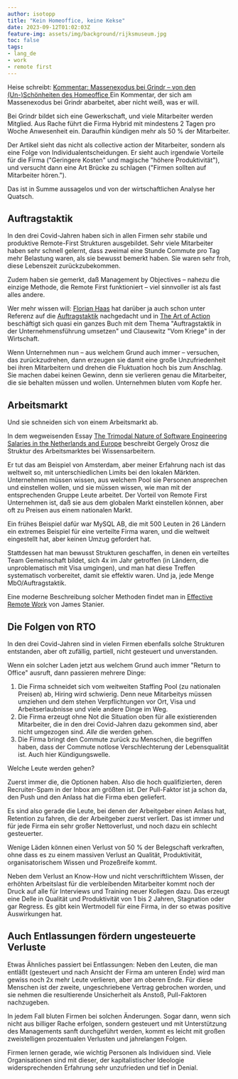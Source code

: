 ```yaml
---
author: isotopp
title: "Kein Homeoffice, keine Kekse"
date: 2023-09-12T01:02:03Z
feature-img: assets/img/background/rijksmuseum.jpg
toc: false
tags:
- lang_de
- work
- remote first
---
```


Heise schreibt: 
[Kommentar: Massenexodus bei Grindr – von den (Un-)Schönheiten des Homeoffice ](https://www.heise.de/meinung/Kommentar-Massenexodus-bei-Grindr-von-den-Un-Schoenheiten-des-Homeoffice-9301244.html)
Ein Kommentar, der sich am Massenexodus bei Grindr abarbeitet, aber nicht weiß, was er will.

Bei Grindr bildet sich eine Gewerkschaft, und viele Mitarbeiter werden Mitglied.
Aus Rache führt die Firma Hybrid mit mindestens 2 Tagen pro Woche Anwesenheit ein.
Daraufhin kündigen mehr als 50 % der Mitarbeiter.

Der Artikel sieht das nicht als collective action der Mitarbeiter,
sondern als eine Folge von Individualentscheidungen.
Er sieht auch irgendwie Vorteile für die Firma ("Geringere Kosten" und magische "höhere Produktivität"),
und versucht dann eine Art Brücke zu schlagen ("Firmen sollten auf Mitarbeiter hören.").

Das ist in Summe aussagelos und von der wirtschaftlichen Analyse her Quatsch.

## Auftragstaktik

In den drei Covid-Jahren haben sich in allen Firmen sehr stabile und produktive Remote-First Strukturen ausgebildet. 
Sehr viele Mitarbeiter haben sehr schnell gelernt,
dass zweimal eine Stunde Commute pro Tag mehr Belastung waren, als sie bewusst bemerkt haben.
Sie waren sehr froh, diese Lebenszeit zurückzubekommen.

Zudem haben sie gemerkt, daß Management by Objectives – nahezu die einzige Methode, die Remote First funktioniert – 
viel sinnvoller ist als fast alles andere.

Wer mehr wissen will: 
[Florian Haas](https://mastodon.social/@xahteiwi) 
hat darüber ja auch schon unter Referenz auf die 
[Auftragstaktik](https://de.wikipedia.org/wiki/F%C3%BChren_mit_Auftrag) nachgedacht 
und in 
[The Art of Action](https://www.amazon.de/Art-Action-Leaders-between-Actions-ebook/dp/B01HPVHLHG)
beschäftigt sich quasi ein ganzes Buch mit dem Thema "Auftragstaktik in der Unternehmensführung umsetzen" 
und Clausewitz "Vom Kriege" in der Wirtschaft.

Wenn Unternehmen nun – aus welchem Grund auch immer – versuchen, 
das zurückzudrehen, dann erzeugen sie damit eine große Unzufriedenheit bei ihren Mitarbeitern 
und drehen die Fluktuation hoch bis zum Anschlag. 
Sie machen dabei keinen Gewinn, denn sie verlieren genau die Mitarbeiter, die sie behalten müssen und wollen.
Unternehmen bluten vom Kopfe her.

## Arbeitsmarkt

Und sie schneiden sich von einem Arbeitsmarkt ab.

In dem wegweisenden Essay 
[The Trimodal Nature of Software Engineering Salaries in the Netherlands and Europe](https://blog.pragmaticengineer.com/software-engineering-salaries-in-the-netherlands-and-europe/)
beschreibt Gergely Orosz die Struktur des Arbeitsmarktes bei Wissensarbeitern.

Er tut das am Beispiel von Amsterdam, 
aber meiner Erfahrung nach ist das weltweit so, mit unterschiedlichen Limits bei den lokalen Märkten.
Unternehmen müssen wissen, aus welchem Pool sie Personen ansprechen und einstellen wollen,
und sie müssen wissen, wie man mit der entsprechenden Gruppe Leute arbeitet.
Der Vorteil von Remote First Unternehmen ist, daß sie aus dem globalen Markt einstellen können, 
aber oft zu Preisen aus einem nationalen Markt.

Ein frühes Beispiel dafür war MySQL AB, die mit 500 Leuten in 26 Ländern ein extremes Beispiel für eine verteilte Firma waren,
und die weltweit eingestellt hat, aber keinen Umzug gefordert hat.

Stattdessen hat man bewusst Strukturen geschaffen, in denen ein verteiltes Team Gemeinschaft bildet, 
sich 4x im Jahr getroffen (in Ländern, die unproblematisch mit Visa umgingen),
und man hat diese Treffen systematisch vorbereitet, damit sie effektiv waren.
Und ja, jede Menge MbO/Auftragstaktik.

Eine moderne Beschreibung solcher Methoden findet man in
[Effective Remote Work](https://www.amazon.de/Effective-Remote-English-James-Stanier-ebook/dp/B09Z5F678G) von James Stanier.

## Die Folgen von RTO

In den drei Covid-Jahren sind in vielen Firmen ebenfalls solche Strukturen entstanden, 
aber oft zufällig, partiell, nicht gesteuert und unverstanden.

Wenn ein solcher Laden jetzt aus welchem Grund auch immer "Return to Office" ausruft, dann passieren mehrere Dinge:

1. Die Firma schneidet sich vom weitweiten Staffing Pool (zu nationalen Preisen) ab, Hiring wird schwierig.
   Denn neue Mitarbeitys müssen umziehen und dem stehen Verpflichtungen vor Ort, 
   Visa und Arbeitserlaubnisse und viele andere Dinge im Weg.
2. Die Firma erzeugt ohne Not die Situation oben für alle existierenden Mitarbeiter, 
   die in den drei Covid-Jahren dazu gekommen sind, aber nicht umgezogen sind.
   *Alle* die werden gehen.
3. Die Firma bringt den Commute zurück zu Menschen, die begriffen haben, 
   dass der Commute notlose Verschlechterung der Lebensqualität ist. 
   Auch hier Kündigungswelle.

Welche Leute werden gehen?

Zuerst immer die, die Optionen haben. 
Also die hoch qualifizierten, deren Recruiter-Spam in der Inbox am größten ist.
Der Pull-Faktor ist ja schon da, den Push und den Anlass hat die Firma eben geliefert.

Es sind also gerade die Leute, bei denen der Arbeitgeber einen Anlass hat, Retention zu fahren, 
die der Arbeitgeber zuerst verliert.
Das ist immer und für jede Firma ein sehr großer Nettoverlust, und noch dazu ein schlecht gesteuerter.

Wenige Läden können einen Verlust von 50 % der Belegschaft verkraften,
ohne dass es zu einem massiven Verlust an Qualität, Produktivität, organisatorischem Wissen und Prozeßreife kommt.

Neben dem Verlust an Know-How und nicht verschriftlichtem Wissen, 
der erhöhten Arbeitslast für die verbleibenden Mitarbeiter kommt noch der Druck auf alle für Interviews 
und Training neuer Kollegen dazu.
Das erzeugt eine Delle in Qualität und Produktivität von 1 bis 2 Jahren, Stagnation oder gar Regress.
Es gibt kein Wertmodell für eine Firma, in der so etwas positive Auswirkungen hat.

## Auch Entlassungen fördern ungesteuerte Verluste 

Etwas Ähnliches passiert bei Entlassungen: 
Neben den Leuten, die man entläßt (gesteuert und nach Ansicht der Firma am unteren Ende)
wird man gewiss noch 2x mehr Leute verlieren, 
aber am oberen Ende.
Für diese Menschen ist der zweite, ungeschriebene Vertrag gebrochen worden,
und sie nehmen die resultierende Unsicherheit als Anstoß, Pull-Faktoren nachzugeben.

In jedem Fall bluten Firmen bei solchen Änderungen.
Sogar dann, wenn sich nicht aus billiger Rache erfolgen, 
sondern gesteuert und mit Unterstützung des Managements sanft durchgeführt werden, 
kommt es leicht mit großen zweistelligen prozentualen Verlusten und jahrelangen Folgen.

Firmen lernen gerade, wie wichtig Personen als Individuen sind.
Viele Organisationen sind mit dieser, der kapitalistischer Ideologie widersprechenden Erfahrung sehr unzufrieden und tief in Denial.
